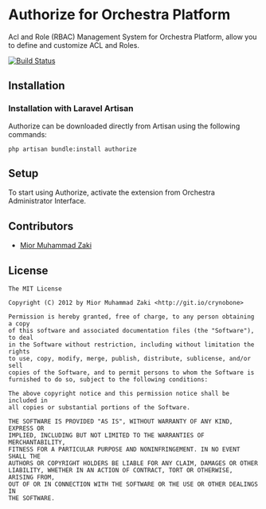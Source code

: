 Authorize for Orchestra Platform
=========

Acl and Role (RBAC) Management System for Orchestra Platform, allow you to define and customize ACL and Roles.

[![Build Status](https://secure.travis-ci.org/orchestral/authorize.png?branch=master)](http://travis-ci.org/orchestral/authorize)

## Installation

### Installation with Laravel Artisan

Authorize can be downloaded directly from Artisan using the following commands:

	php artisan bundle:install authorize

## Setup

To start using Authorize, activate the extension from Orchestra Administrator Interface.

## Contributors

* [Mior Muhammad Zaki](http://git.io/crynobone)

## License

	The MIT License

	Copyright (C) 2012 by Mior Muhammad Zaki <http://git.io/crynobone>

	Permission is hereby granted, free of charge, to any person obtaining a copy
	of this software and associated documentation files (the "Software"), to deal
	in the Software without restriction, including without limitation the rights
	to use, copy, modify, merge, publish, distribute, sublicense, and/or sell
	copies of the Software, and to permit persons to whom the Software is
	furnished to do so, subject to the following conditions:

	The above copyright notice and this permission notice shall be included in
	all copies or substantial portions of the Software.

	THE SOFTWARE IS PROVIDED "AS IS", WITHOUT WARRANTY OF ANY KIND, EXPRESS OR
	IMPLIED, INCLUDING BUT NOT LIMITED TO THE WARRANTIES OF MERCHANTABILITY,
	FITNESS FOR A PARTICULAR PURPOSE AND NONINFRINGEMENT. IN NO EVENT SHALL THE
	AUTHORS OR COPYRIGHT HOLDERS BE LIABLE FOR ANY CLAIM, DAMAGES OR OTHER
	LIABILITY, WHETHER IN AN ACTION OF CONTRACT, TORT OR OTHERWISE, ARISING FROM,
	OUT OF OR IN CONNECTION WITH THE SOFTWARE OR THE USE OR OTHER DEALINGS IN
	THE SOFTWARE.
